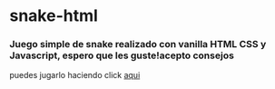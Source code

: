 # snake-html
### Juego simple de snake realizado con vanilla HTML CSS y Javascript, espero que les guste!acepto consejos
puedes jugarlo haciendo click [aqui](https://snake-game-agustinesco.netlify.app)
